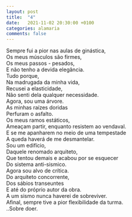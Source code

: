 ```yaml
---
layout: post
title:  "4"
date:   2021-11-02 20:30:00 +0100
categories: alamaria
comments: false
---
```

Sempre fui a pior nas aulas de ginástica,  
Os meus músculos são firmes,  
Os meus passos - pesados,  
E não tenho a devida elegância.  
Tudo porque,  
Na madrugada da minha vida,  
Recusei a elasticidade,  
Não senti dela qualquer necessidade.  
Agora, sou uma árvore.  
As minhas raízes doridas  
Perfuram o asfalto.  
Os meus ramos estáticos,  
Ameaçam partir, enquanto resistem ao vendaval.  
E se me apanharem no meio de uma tempestade  
A queda haverá de me desmantelar.  
Sou um edifício,  
Daquele renomado arquiteto,  
Que tentou demais e acabou por se esquecer  
Do sistema anti-sismico.  
Agora sou alvo de crítica.  
Do arquiteto concorrente,  
Dos sábios transeuntes  
E até do próprio autor da obra.  
A um sismo nunca haverei de sobreviver.  
Afinal, sempre tive a pior flexibilidade da turma.  
..Sobre doer.  
